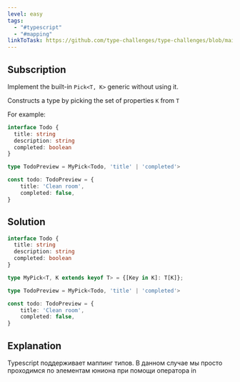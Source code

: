 ```yaml
---
level: easy
tags:
  - "#typescript"
  - "#mapping"
linkToTask: https://github.com/type-challenges/type-challenges/blob/main/questions/00004-easy-pick/README.md
---
```

## Subscription

Implement the built-in `Pick<T, K>` generic without using it.

Constructs a type by picking the set of properties `K` from `T`

For example:
```typescript
interface Todo {
  title: string
  description: string
  completed: boolean
}

type TodoPreview = MyPick<Todo, 'title' | 'completed'>

const todo: TodoPreview = {
    title: 'Clean room',
    completed: false,
}
```
## Solution
```typescript
interface Todo {
  title: string
  description: string
  completed: boolean
}

type MyPick<T, K extends keyof T> = {[Key in K]: T[K]};

type TodoPreview = MyPick<Todo, 'title' | 'completed'>

const todo: TodoPreview = {
    title: 'Clean room',
    completed: false,
}
```
## Explanation

Typescript поддерживает маппинг типов. В данном случае мы просто проходимся по элементам юниона при помощи оператора in